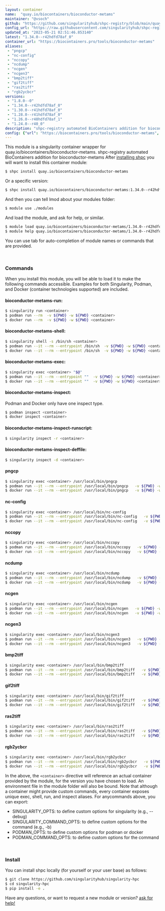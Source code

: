 ```yaml
---
layout: container
name:  "quay.io/biocontainers/bioconductor-metams"
maintainer: "@vsoch"
github: "https://github.com/singularityhub/shpc-registry/blob/main/quay.io/biocontainers/bioconductor-metams/container.yaml"
config_url: "https://raw.githubusercontent.com/singularityhub/shpc-registry/main/quay.io/biocontainers/bioconductor-metams/container.yaml"
updated_at: "2023-05-21 02:51:46.853140"
latest: "1.34.0--r42hdfd78af_0"
container_url: "https://biocontainers.pro/tools/bioconductor-metams"
aliases:
 - "pngcp"
 - "nc-config"
 - "nccopy"
 - "ncdump"
 - "ncgen"
 - "ncgen3"
 - "bmp2tiff"
 - "gif2tiff"
 - "ras2tiff"
 - "rgb2ycbcr"
versions:
 - "1.8.0--0"
 - "1.34.0--r42hdfd78af_0"
 - "1.30.0--r41hdfd78af_0"
 - "1.28.0--r41hdfd78af_0"
 - "1.26.0--r40hdfd78af_1"
 - "1.24.0--r40_0"
description: "shpc-registry automated BioContainers addition for bioconductor-metams"
config: {"url": "https://biocontainers.pro/tools/bioconductor-metams", "maintainer": "@vsoch", "description": "shpc-registry automated BioContainers addition for bioconductor-metams", "latest": {"1.34.0--r42hdfd78af_0": "sha256:815a27196f3ff430b493062f4e8aabc02c9c57293394358c855d5b53b4fc244d"}, "tags": {"1.8.0--0": "sha256:d1e2c9473cd7d4fb6de868c687e4966e7011b8a078bc42b0a09fe1d766b3c5c0", "1.34.0--r42hdfd78af_0": "sha256:815a27196f3ff430b493062f4e8aabc02c9c57293394358c855d5b53b4fc244d", "1.30.0--r41hdfd78af_0": "sha256:2c67fcd4a8f8069fb6e0692287e871ec86aeab8ef5bd641bfd82ea9f2acd7c31", "1.28.0--r41hdfd78af_0": "sha256:b186edb08dfd71454c7ba314fd9efddad40d56a17c62e26ca5e686f1e00cd968", "1.26.0--r40hdfd78af_1": "sha256:618e03c20473e897291ead36fe57122ea969d9d93724adb21a900ffee5098a04", "1.24.0--r40_0": "sha256:8a70c1cccffbee4f32de1532a232561fd6815cee639723970c1d1dd5de80f8f4"}, "docker": "quay.io/biocontainers/bioconductor-metams", "aliases": {"pngcp": "/usr/local/bin/pngcp", "nc-config": "/usr/local/bin/nc-config", "nccopy": "/usr/local/bin/nccopy", "ncdump": "/usr/local/bin/ncdump", "ncgen": "/usr/local/bin/ncgen", "ncgen3": "/usr/local/bin/ncgen3", "bmp2tiff": "/usr/local/bin/bmp2tiff", "gif2tiff": "/usr/local/bin/gif2tiff", "ras2tiff": "/usr/local/bin/ras2tiff", "rgb2ycbcr": "/usr/local/bin/rgb2ycbcr"}}
---
```


This module is a singularity container wrapper for quay.io/biocontainers/bioconductor-metams.
shpc-registry automated BioContainers addition for bioconductor-metams
After [installing shpc](#install) you will want to install this container module:


```bash
$ shpc install quay.io/biocontainers/bioconductor-metams
```

Or a specific version:

```bash
$ shpc install quay.io/biocontainers/bioconductor-metams:1.34.0--r42hdfd78af_0
```

And then you can tell lmod about your modules folder:

```bash
$ module use ./modules
```

And load the module, and ask for help, or similar.

```bash
$ module load quay.io/biocontainers/bioconductor-metams/1.34.0--r42hdfd78af_0
$ module help quay.io/biocontainers/bioconductor-metams/1.34.0--r42hdfd78af_0
```

You can use tab for auto-completion of module names or commands that are provided.

<br>

### Commands

When you install this module, you will be able to load it to make the following commands accessible.
Examples for both Singularity, Podman, and Docker (container technologies supported) are included.

#### bioconductor-metams-run:

```bash
$ singularity run <container>
$ podman run --rm  -v ${PWD} -w ${PWD} <container>
$ docker run --rm  -v ${PWD} -w ${PWD} <container>
```

#### bioconductor-metams-shell:

```bash
$ singularity shell -s /bin/sh <container>
$ podman run --it --rm --entrypoint /bin/sh  -v ${PWD} -w ${PWD} <container>
$ docker run --it --rm --entrypoint /bin/sh  -v ${PWD} -w ${PWD} <container>
```

#### bioconductor-metams-exec:

```bash
$ singularity exec <container> "$@"
$ podman run --it --rm --entrypoint ""  -v ${PWD} -w ${PWD} <container> "$@"
$ docker run --it --rm --entrypoint ""  -v ${PWD} -w ${PWD} <container> "$@"
```

#### bioconductor-metams-inspect:

Podman and Docker only have one inspect type.

```bash
$ podman inspect <container>
$ docker inspect <container>
```

#### bioconductor-metams-inspect-runscript:

```bash
$ singularity inspect -r <container>
```

#### bioconductor-metams-inspect-deffile:

```bash
$ singularity inspect -d <container>
```


#### pngcp

```bash
$ singularity exec <container> /usr/local/bin/pngcp
$ podman run --it --rm --entrypoint /usr/local/bin/pngcp   -v ${PWD} -w ${PWD} <container> -c " $@"
$ docker run --it --rm --entrypoint /usr/local/bin/pngcp   -v ${PWD} -w ${PWD} <container> -c " $@"
```


#### nc-config

```bash
$ singularity exec <container> /usr/local/bin/nc-config
$ podman run --it --rm --entrypoint /usr/local/bin/nc-config   -v ${PWD} -w ${PWD} <container> -c " $@"
$ docker run --it --rm --entrypoint /usr/local/bin/nc-config   -v ${PWD} -w ${PWD} <container> -c " $@"
```


#### nccopy

```bash
$ singularity exec <container> /usr/local/bin/nccopy
$ podman run --it --rm --entrypoint /usr/local/bin/nccopy   -v ${PWD} -w ${PWD} <container> -c " $@"
$ docker run --it --rm --entrypoint /usr/local/bin/nccopy   -v ${PWD} -w ${PWD} <container> -c " $@"
```


#### ncdump

```bash
$ singularity exec <container> /usr/local/bin/ncdump
$ podman run --it --rm --entrypoint /usr/local/bin/ncdump   -v ${PWD} -w ${PWD} <container> -c " $@"
$ docker run --it --rm --entrypoint /usr/local/bin/ncdump   -v ${PWD} -w ${PWD} <container> -c " $@"
```


#### ncgen

```bash
$ singularity exec <container> /usr/local/bin/ncgen
$ podman run --it --rm --entrypoint /usr/local/bin/ncgen   -v ${PWD} -w ${PWD} <container> -c " $@"
$ docker run --it --rm --entrypoint /usr/local/bin/ncgen   -v ${PWD} -w ${PWD} <container> -c " $@"
```


#### ncgen3

```bash
$ singularity exec <container> /usr/local/bin/ncgen3
$ podman run --it --rm --entrypoint /usr/local/bin/ncgen3   -v ${PWD} -w ${PWD} <container> -c " $@"
$ docker run --it --rm --entrypoint /usr/local/bin/ncgen3   -v ${PWD} -w ${PWD} <container> -c " $@"
```


#### bmp2tiff

```bash
$ singularity exec <container> /usr/local/bin/bmp2tiff
$ podman run --it --rm --entrypoint /usr/local/bin/bmp2tiff   -v ${PWD} -w ${PWD} <container> -c " $@"
$ docker run --it --rm --entrypoint /usr/local/bin/bmp2tiff   -v ${PWD} -w ${PWD} <container> -c " $@"
```


#### gif2tiff

```bash
$ singularity exec <container> /usr/local/bin/gif2tiff
$ podman run --it --rm --entrypoint /usr/local/bin/gif2tiff   -v ${PWD} -w ${PWD} <container> -c " $@"
$ docker run --it --rm --entrypoint /usr/local/bin/gif2tiff   -v ${PWD} -w ${PWD} <container> -c " $@"
```


#### ras2tiff

```bash
$ singularity exec <container> /usr/local/bin/ras2tiff
$ podman run --it --rm --entrypoint /usr/local/bin/ras2tiff   -v ${PWD} -w ${PWD} <container> -c " $@"
$ docker run --it --rm --entrypoint /usr/local/bin/ras2tiff   -v ${PWD} -w ${PWD} <container> -c " $@"
```


#### rgb2ycbcr

```bash
$ singularity exec <container> /usr/local/bin/rgb2ycbcr
$ podman run --it --rm --entrypoint /usr/local/bin/rgb2ycbcr   -v ${PWD} -w ${PWD} <container> -c " $@"
$ docker run --it --rm --entrypoint /usr/local/bin/rgb2ycbcr   -v ${PWD} -w ${PWD} <container> -c " $@"
```



In the above, the `<container>` directive will reference an actual container provided
by the module, for the version you have chosen to load. An environment file in the
module folder will also be bound. Note that although a container
might provide custom commands, every container exposes unique exec, shell, run, and
inspect aliases. For anycommands above, you can export:

 - SINGULARITY_OPTS: to define custom options for singularity (e.g., --debug)
 - SINGULARITY_COMMAND_OPTS: to define custom options for the command (e.g., -b)
 - PODMAN_OPTS: to define custom options for podman or docker
 - PODMAN_COMMAND_OPTS: to define custom options for the command

<br>

### Install

You can install shpc locally (for yourself or your user base) as follows:

```bash
$ git clone https://github.com/singularityhub/singularity-hpc
$ cd singularity-hpc
$ pip install -e .
```

Have any questions, or want to request a new module or version? [ask for help!](https://github.com/singularityhub/singularity-hpc/issues)